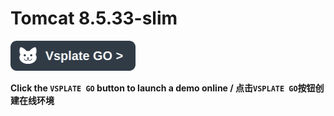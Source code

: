 # Tomcat 8.5.33-slim

<a href="https://www.vsplate.com/?docker-compose=https://github.com/vsplate/dcenvs/tomcat/8.5.33-slim"><img alt="VSPLATE GO" src="https://raw.githubusercontent.com/vsplate/images/master/vsgo_btn.png" width="200px"></a>

**Click the `VSPLATE GO` button to launch a demo online / 点击`VSPLATE GO`按钮创建在线环境**